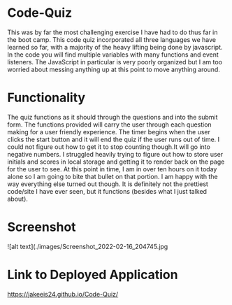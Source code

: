 # Code-Quiz

This was by far the most challenging exercise I have had to do thus far in the boot camp. This code quiz incorporated all three languages we have learned so far, with a majority of the heavy lifting being done by javascript. In the code you will find multiple variables with many functions and event listeners. The JavaScript in particular is very poorly organized but I am too worried about messing anything up at this point to move anything around.

# Functionality

The quiz functions as it should through the questions and into the submit form. The functions provided will carry the user through each question making for a user friendly experience. The timer begins when the user clicks the start button and it will end the quiz if the user runs out of time. I could not figure out how to get it to stop counting though.It will go into negative numbers. I struggled heavily trying to figure out how to store user initials and scores in local storage and getting it to render back on the page for the user to see. At this point in time, I am in over ten hours on it today alone so I am going to bite that bullet on that portion. I am happy with the way everything else turned out though. It is definitely not the prettiest code/site I have ever seen, but it functions (besides what I just talked about).

# Screenshot

![alt text](./images/Screenshot_2022-02-16_204745.jpg

# Link to Deployed Application

https://jakeeis24.github.io/Code-Quiz/

